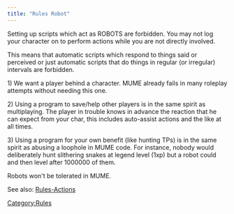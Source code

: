```yaml
---
title: "Rules Robot"
---
```


Setting up scripts which act as ROBOTS are forbidden. You may not log
your character on to perform actions while you are not directly
involved.

This means that automatic scripts which respond to things said or
perceived or just automatic scripts that do things in regular (or
irregular) intervals are forbidden.

1\) We want a player behind a character. MUME already fails in many
roleplay attempts without needing this one.

2\) Using a program to save/help other players is in the same spirit as
multiplaying. The player in trouble knows in advance the reaction that
he can expect from your char, this includes auto-assist actions and the
like at all times.

3\) Using a program for your own benefit (like hunting TPs) is in the
same spirit as abusing a loophole in MUME code. For instance, nobody
would deliberately hunt slithering snakes at legend level (1xp) but a
robot could and then level after 1000000 of them.

Robots won't be tolerated in MUME.

See also: [Rules-Actions](Rules-Actions "wikilink")

[Category:Rules](Category:Rules "wikilink")